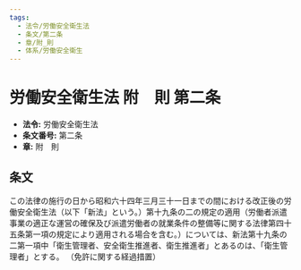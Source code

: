 ```yaml
---
tags:
  - 法令/労働安全衛生法
  - 条文/第二条
  - 章/附_則
  - 体系/労働安全衛生
---
```

# 労働安全衛生法 附　則 第二条

- **法令:** 労働安全衛生法
- **条文番号:** 第二条
- **章:** 附　則

## 条文
この法律の施行の日から昭和六十四年三月三十一日までの間における改正後の労働安全衛生法（以下「新法」という。）第十九条の二の規定の適用（労働者派遣事業の適正な運営の確保及び派遣労働者の就業条件の整備等に関する法律第四十五条第一項の規定により適用される場合を含む。）については、新法第十九条の二第一項中「衛生管理者、安全衛生推進者、衛生推進者」とあるのは、「衛生管理者」とする。
（免許に関する経過措置）

